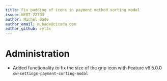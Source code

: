 ```yaml
---
title: Fix padding of icons in payment method sorting modal
issue: NEXT-22733
author: Michel Bade
author_email: m.bade@cicada.com
author_github: cyl3x
---
```

# Administration
* Added functionality to fix the size of the grip icon with Feature v6.5.0.0 `sw-settings-payment-sorting-modal` 

